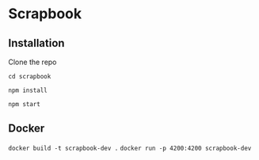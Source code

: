 # Scrapbook

## Installation

Clone the repo

`cd scrapbook`

`npm install`

`npm start`


## Docker

`docker build -t scrapbook-dev .`
`docker run -p 4200:4200 scrapbook-dev`
